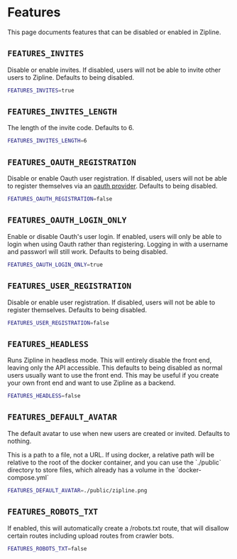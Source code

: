 # Features

This page documents features that can be disabled or enabled in Zipline.

## `FEATURES_INVITES`

Disable or enable invites. If disabled, users will not be able to invite other users to Zipline. Defaults to being disabled.

```bash
FEATURES_INVITES=true
```

## `FEATURES_INVITES_LENGTH`

The length of the invite code. Defaults to 6.

```bash
FEATURES_INVITES_LENGTH=6
```

## `FEATURES_OAUTH_REGISTRATION`

Disable or enable Oauth user registration. If disabled, users will not be able to register themselves via an [oauth provider](/docs/guides/oauth). Defaults to being disabled.

```bash
FEATURES_OAUTH_REGISTRATION=false
```

## `FEATURES_OAUTH_LOGIN_ONLY`

Enable or disable Oauth's user login. If enabled, users will only be able to login when using Oauth rather than registering. Logging in with a username and passworl will still work. Defaults to being disabled.

```bash
FEATURES_OAUTH_LOGIN_ONLY=true
```

## `FEATURES_USER_REGISTRATION`

Disable or enable user registration. If disabled, users will not be able to register themselves. Defaults to being disabled.

```bash
FEATURES_USER_REGISTRATION=false
```

## `FEATURES_HEADLESS`

Runs Zipline in headless mode. This will entirely disable the front end, leaving only the API accessible. This defaults to being disabled as normal users usually want to use the front end. This may be useful if you create your own front end and want to use Zipline as a backend.

```bash
FEATURES_HEADLESS=false
```

## `FEATURES_DEFAULT_AVATAR`

The default avatar to use when new users are created or invited. Defaults to nothing.

<Alert type="info">
This is a path to a file, not a URL. If using docker, a relative path will be relative to the root of the docker container, and you can use the `./public` directory to store files, which already has a volume in the `docker-compose.yml`
</Alert>

```bash
FEATURES_DEFAULT_AVATAR=./public/zipline.png
```

## `FEATURES_ROBOTS_TXT`

If enabled, this will automatically create a /robots.txt route, that will disallow certain routes including upload routes from crawler bots.

```bash
FEATURES_ROBOTS_TXT=false
```
